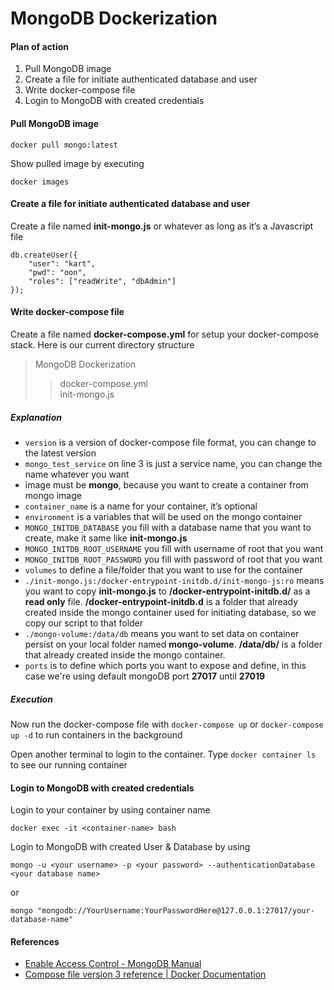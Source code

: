 # MongoDB Dockerization

#### Plan of action

1. Pull MongoDB image
2. Create a file for initiate authenticated database and user
3. Write docker-compose file
4. Login to MongoDB with created credentials

#### Pull MongoDB image

    docker pull mongo:latest

Show pulled image by executing

    docker images

#### Create a file for initiate authenticated database and user

Create a file named **init-mongo.js** or whatever as long as it’s a Javascript file

    db.createUser({
        "user": "kart",
        "pwd": "oon",
        "roles": ["readWrite", "dbAdmin"]
    });

#### Write docker-compose file

Create a file named **docker-compose.yml** for setup your docker-compose stack. Here is our current directory structure

> MongoDB Dockerization
>> docker-compose.yml  
>> init-mongo.js

##### Explanation
- `version` is a version of docker-compose file format, you can change to the latest version
- `mongo_test_service` on line 3 is just a service name, you can change the name whatever you want
- image must be **mongo**, because you want to create a container from mongo image
- `container_name` is a name for your container, it’s optional
- `environment` is a variables that will be used on the mongo container
- `MONGO_INITDB_DATABASE` you fill with a database name that you want to create, make it same like **init-mongo.js**
- `MONGO_INITDB_ROOT_USERNAME` you fill with username of root that you want
- `MONGO_INITDB_ROOT_PASSWORD` you fill with password of root that you want
- `volumes` to define a file/folder that you want to use for the container
- `./init-mongo.js:/docker-entrypoint-initdb.d/init-mongo-js:ro` means you want to copy **init-mongo.js** to **/docker-entrypoint-initdb.d/** as a **read only** file. **/docker-entrypoint-initdb.d** is a folder that already created inside the mongo container used for initiating database, so we copy our script to that folder
- `./mongo-volume:/data/db` means you want to set data on container persist on your local folder named **mongo-volume**. **/data/db/** is a folder that already created inside the mongo container.
- `ports` is to define which ports you want to expose and define, in this case we're using default mongoDB port **27017** until **27019**

##### Execution

Now run the docker-compose file with `docker-compose up` or `docker-compose up -d` to run containers in the background

Open another terminal to login to the container. Type `docker container ls` to see our running container

#### Login to MongoDB with created credentials

Login to your container by using container name

    docker exec -it <container-name> bash

Login to MongoDB with created User & Database by using

    mongo -u <your username> -p <your password> --authenticationDatabase <your database name>

or

    mongo "mongodb://YourUsername:YourPasswordHere@127.0.0.1:27017/your-database-name"

#### References
- [Enable Access Control - MongoDB Manual](https://docs.mongodb.com/manual/tutorial/enable-authentication/)
- [Compose file version 3 reference | Docker Documentation](https://docs.docker.com/compose/compose-file/)
